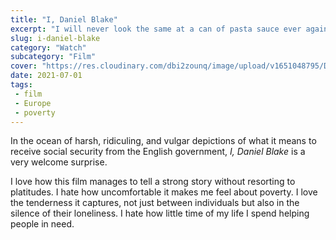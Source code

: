 ```yaml
---
title: "I, Daniel Blake" 
excerpt: "I will never look the same at a can of pasta sauce ever again"
slug: i-daniel-blake
category: "Watch"
subcategory: "Film"
cover: "https://res.cloudinary.com/dbi2zounq/image/upload/v1651048795/Digital%20garden/media/i-daniel-blake_c70axw.jpg"
date: 2021-07-01
tags:
 - film
 - Europe
 - poverty 
--- 
```

In the ocean of harsh, ridiculing, and vulgar depictions of what it means to receive social security from the English government, _I, Daniel Blake_ is a very welcome surprise.

I love how this film manages to tell a strong story without resorting to platitudes. I hate how uncomfortable it makes me feel about poverty. I love the tenderness it captures, not just between individuals but also in the silence of their loneliness. I hate how little time of my life I spend helping people in need.
